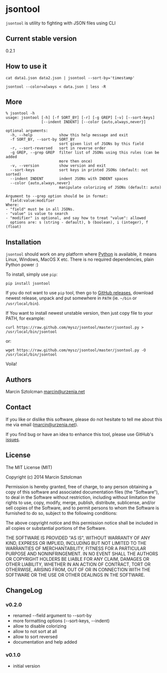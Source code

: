 jsontool
========

`jsontool` is utility to fighting with JSON files using CLI

Current stable version
----------------------

0.2.1

How to use it
-------------

    cat data1.json data2.json | jsontool --sort-by='timestamp'

    jsontool --color=always < data.json | less -R
    
More
----

    % jsontool -h
    usage: jsontool [-h] [-f SORT_BY] [-r] [-g GREP] [-v] [--sort-keys]
                    [--indent INDENT] [--color {auto,always,never}]
    
    optional arguments:
      -h, --help            show this help message and exit
      -f SORT_BY, --sort-by SORT_BY
                            sort given list of JSONs by this field
      -r, --sort-reversed   sort in reverse order
      -g GREP, --grep GREP  filter list of JSONs using this rules (can be added
                            more then once)
      -v, --version         show version and exit
      --sort-keys           sort keys in printed JSONs (default: not sorted)
      --indent INDENT       indent JSONs with INDENT spaces
      --color {auto,always,never}
                            manipulate colorizing of JSONs (default: auto)
    
    Argument to --grep option should be in format:
      field:value:modifier
    Where:
    - "field" must be in all JSONs.
    - "value" is value to search
    - "modifier" is optional, and say how to treat "value": allowed
      options are: s (string - default), b (boolean), i (integer), f (float)

Installation
------------

`jsontool` should work on any platform where [Python](http://python.org) is available, it means Linux, Windows, MacOS X etc. There is no required dependencies, plain Python power :)

To install, simply use `pip`:

    pip install jsontool

If you do not want to use `pip` tool, then go to [GitHub releases](https://github.com/mysz/jsontool/releases), download newest release, unpack and put somewhere in `PATH` (ie. `~/bin` or `/usr/local/bin`).

If You want to install newest unstable version, then just copy file to your PATH, for example:

    curl https://raw.github.com/mysz/jsontool/master/jsontool.py > /usr/local/bin/jsontool

or:

    wget https://raw.github.com/mysz/jsontool/master/jsontool.py -O /usr/local/bin/jsontool

Voila!

Authors
-------

Marcin Sztolcman <marcin@urzenia.net>

Contact
-------

If you like or dislike this software, please do not hesitate to tell me about this me via email (marcin@urzenia.net).

If you find bug or have an idea to enhance this tool, please use GitHub's [issues](https://github.com/mysz/jsontool/issues).

License
-------

The MIT License (MIT)

Copyright (c) 2014 Marcin Sztolcman

Permission is hereby granted, free of charge, to any person obtaining a copy of
this software and associated documentation files (the "Software"), to deal in
the Software without restriction, including without limitation the rights to
use, copy, modify, merge, publish, distribute, sublicense, and/or sell copies of
the Software, and to permit persons to whom the Software is furnished to do so,
subject to the following conditions:

The above copyright notice and this permission notice shall be included in all
copies or substantial portions of the Software.

THE SOFTWARE IS PROVIDED "AS IS", WITHOUT WARRANTY OF ANY KIND, EXPRESS OR
IMPLIED, INCLUDING BUT NOT LIMITED TO THE WARRANTIES OF MERCHANTABILITY, FITNESS
FOR A PARTICULAR PURPOSE AND NONINFRINGEMENT. IN NO EVENT SHALL THE AUTHORS OR
COPYRIGHT HOLDERS BE LIABLE FOR ANY CLAIM, DAMAGES OR OTHER LIABILITY, WHETHER
IN AN ACTION OF CONTRACT, TORT OR OTHERWISE, ARISING FROM, OUT OF OR IN
CONNECTION WITH THE SOFTWARE OR THE USE OR OTHER DEALINGS IN THE SOFTWARE.

ChangeLog
---------

### v0.2.0

* renamed --field argument to --sort-by
* more formatting options (--sort-keys, --indent)
* allow to disable colorizing
* allow to not sort at all
* allow to sort reversed
* documentation and help added

### v0.1.0

* initial version

